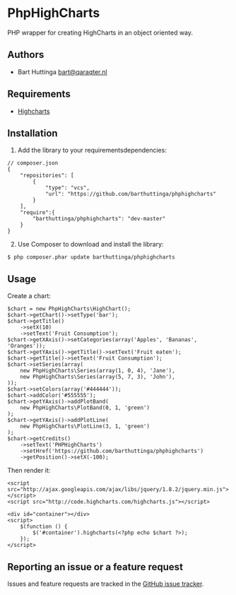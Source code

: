 PhpHighCharts
==============

PHP wrapper for creating HighCharts in an object oriented way.

Authors
-------

* Bart Huttinga <bart@qaraqter.nl>

Requirements
------------

* [Highcharts](http://www.highcharts.com/)

Installation
------------

 1. Add the library to your requirementsdependencies:

```
// composer.json
{
    "repositories": [
        {
            "type": "vcs",
            "url": "https://github.com/barthuttinga/phphighcharts"
        }
    ],
    "require":{
        "barthuttinga/phphighcharts": "dev-master"
    }
}
```

 2. Use Composer to download and install the library:

```
$ php composer.phar update barthuttinga/phphighcharts
```

Usage
-----

Create a chart:

```
$chart = new PhpHighCharts\HighChart();
$chart->getChart()->setType('bar');
$chart->getTitle()
    ->setX(10)
    ->setText('Fruit Consumption');
$chart->getXAxis()->setCategories(array('Apples', 'Bananas', 'Oranges'));
$chart->getYAxis()->getTitle()->setText('Fruit eaten');
$chart->getTitle()->setText('Fruit Consumption');
$chart->setSeries(array(
    new PhpHighCharts\Series(array(1, 0, 4), 'Jane'),
    new PhpHighCharts\Series(array(5, 7, 3), 'John'),
));
$chart->setColors(array('#444444'));
$chart->addColor('#555555');
$chart->getYAxis()->addPlotBand(
    new PhpHighCharts\PlotBand(0, 1, 'green')
);
$chart->getYAxis()->addPlotLine(
    new PhpHighCharts\PlotLine(3, 1, 'green')
);
$chart->getCredits()
	->setText('PHPHighCharts')
	->setHref('https://github.com/barthuttinga/phphighcharts')
	->getPosition()->setX(-100);
```

Then render it:

```
<script src="http://ajax.googleapis.com/ajax/libs/jquery/1.8.2/jquery.min.js"></script>
<script src="http://code.highcharts.com/highcharts.js"></script>

<div id="container"></div>
<script>
    $(function () {
        $('#container').highcharts(<?php echo $chart ?>);
    });
</script>
```

Reporting an issue or a feature request
---------------------------------------

Issues and feature requests are tracked in the [GitHub issue tracker](https://github.com/barthuttinga/phphighcharts/issues).
